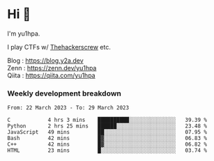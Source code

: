 # Hi 👋

I'm yu1hpa.

I play CTFs w/ [Thehackerscrew](https://www.thehackerscrew.team/) etc.

Blog : https://blog.y2a.dev  
Zenn : https://zenn.dev/yu1hpa  
Qiita : https://qiita.com/yu1hpa  

### Weekly development breakdown

<!--START_SECTION:waka-->

```text
From: 22 March 2023 - To: 29 March 2023

C            4 hrs 3 mins    ██████████░░░░░░░░░░░░░░░   39.39 %
Python       2 hrs 25 mins   ██████░░░░░░░░░░░░░░░░░░░   23.48 %
JavaScript   49 mins         ██░░░░░░░░░░░░░░░░░░░░░░░   07.95 %
Bash         42 mins         █▓░░░░░░░░░░░░░░░░░░░░░░░   06.83 %
C++          42 mins         █▓░░░░░░░░░░░░░░░░░░░░░░░   06.82 %
HTML         23 mins         █░░░░░░░░░░░░░░░░░░░░░░░░   03.74 %
```

<!--END_SECTION:waka-->

